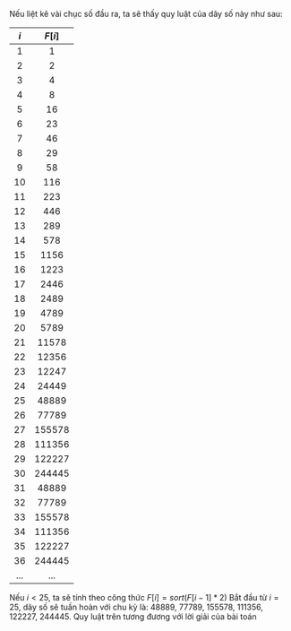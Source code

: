 Nếu liệt kê vài chục số đầu ra, ta sẽ thấy quy luật của dãy số này như sau:

$i$ | $F[i]$
:---: | :---:
1 | 1
2 | 2
3 | 4
4 | 8
5 | 16
6 | 23
7 | 46
8 | 29
9 | 58
10 | 116
11 | 223
12 | 446
13 | 289
14 | 578
15 | 1156
16 | 1223
17 | 2446
18 | 2489
19 | 4789
20 | 5789
21 | 11578
22 | 12356
23 | 12247
24 | 24449
25 | 48889
26 | 77789
27 | 155578
28 | 111356
29 | 122227
30 | 244445
31 | 48889
32 | 77789
33 | 155578
34 | 111356
35 | 122227
36 | 244445
... | ...
Nếu $i < 25$, ta sẽ tính theo công thức $F[i] = sort(F[i-1] * 2)$
Bắt đầu từ $i = 25$, dãy số sẽ tuần hoàn với chu kỳ là: 48889, 77789, 155578, 111356, 122227, 244445. Quy luật trên tương đương với lời giải của bài toán